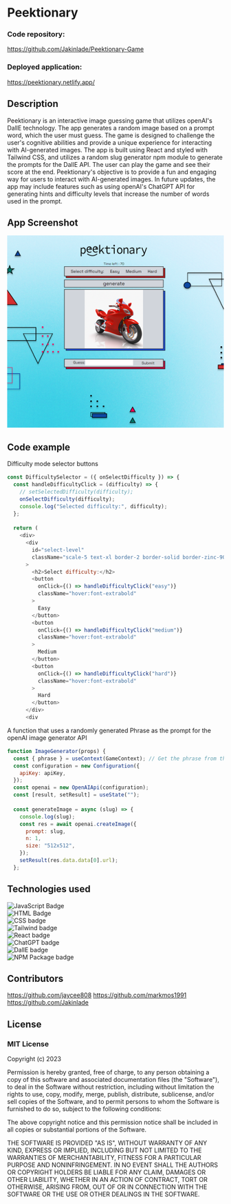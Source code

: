 # Peektionary

### Code repository:

https://github.com/Jakinlade/Peektionary-Game

### Deployed application:

https://peektionary.netlify.app/

## Description

Peektionary is an interactive image guessing game that utilizes openAI's DallE technology. The app generates a random image based on a prompt word, which the user must guess. The game is designed to challenge the user's cognitive abilities and provide a unique experience for interacting with AI-generated images. The app is built using React and styled with Tailwind CSS, and utilizes a random slug generator npm module to generate the prompts for the DallE API. The user can play the game and see their score at the end. Peektionary's objective is to provide a fun and engaging way for users to interact with AI-generated images. In future updates, the app may include features such as using openAI's ChatGPT API for generating hints and difficulty levels that increase the number of words used in the prompt.

## App Screenshot

![screenshot of website](./src/images/Peektionary.png)

## Code example

Difficulty mode selector buttons

```js
const DifficultySelector = ({ onSelectDifficulty }) => {
  const handleDifficultyClick = (difficulty) => {
    // setSelectedDifficulty(difficulty);
    onSelectDifficulty(difficulty);
    console.log("Selected difficulty:", difficulty);
  };

  return (
    <div>
      <div
        id="select-level"
        className="scale-5 text-xl border-2 border-solid border-zinc-900 flex justify-evenly bg-gray-300"
      >
        <h2>Select difficulty:</h2>
        <button
          onClick={() => handleDifficultyClick("easy")}
          className="hover:font-extrabold"
        >
          Easy
        </button>
        <button
          onClick={() => handleDifficultyClick("medium")}
          className="hover:font-extrabold"
        >
          Medium
        </button>
        <button
          onClick={() => handleDifficultyClick("hard")}
          className="hover:font-extrabold"
        >
          Hard
        </button>
      </div>
      <div
```

A function that uses a randomly generated Phrase as the prompt for the openAI image generator API

```js
function ImageGenerator(props) {
  const { phrase } = useContext(GameContext); // Get the phrase from the GameContext
  const configuration = new Configuration({
    apiKey: apiKey,
  });
  const openai = new OpenAIApi(configuration);
  const [result, setResult] = useState("");

  const generateImage = async (slug) => {
    console.log(slug);
    const res = await openai.createImage({
      prompt: slug,
      n: 1,
      size: "512x512",
    });
    setResult(res.data.data[0].url);
  };
```

## Technologies used

![JavaScript Badge](https://img.shields.io/badge/Language-JavaScript-yellow)
<br>
![HTML Badge](https://img.shields.io/badge/Language-HTML-red)
<br>
![CSS badge](https://img.shields.io/badge/Language-CSS-blue)
<br>
![Tailwind badge](https://img.shields.io/badge/Framework-Tailwind-purple)
<br>
![React badge](https://img.shields.io/badge/Library-React-blue)
<br>
![ChatGPT badge](https://img.shields.io/badge/API-ChatGPT-brightgreen)
<br>
![DallE badge](https://img.shields.io/badge/API-DallE-purple)
<br>
![NPM Package badge](https://img.shields.io/badge/NPM%20Package-Random%20Slug%20Generator-orange)

## Contributors

https://github.com/jaycee808
https://github.com/markmos1991
https://github.com/Jakinlade

## License

### MIT License

Copyright (c) 2023

Permission is hereby granted, free of charge, to any person obtaining a copy
of this software and associated documentation files (the "Software"), to deal
in the Software without restriction, including without limitation the rights
to use, copy, modify, merge, publish, distribute, sublicense, and/or sell
copies of the Software, and to permit persons to whom the Software is
furnished to do so, subject to the following conditions:

The above copyright notice and this permission notice shall be included in all
copies or substantial portions of the Software.

THE SOFTWARE IS PROVIDED "AS IS", WITHOUT WARRANTY OF ANY KIND, EXPRESS OR
IMPLIED, INCLUDING BUT NOT LIMITED TO THE WARRANTIES OF MERCHANTABILITY,
FITNESS FOR A PARTICULAR PURPOSE AND NONINFRINGEMENT. IN NO EVENT SHALL THE
AUTHORS OR COPYRIGHT HOLDERS BE LIABLE FOR ANY CLAIM, DAMAGES OR OTHER
LIABILITY, WHETHER IN AN ACTION OF CONTRACT, TORT OR OTHERWISE, ARISING FROM,
OUT OF OR IN CONNECTION WITH THE SOFTWARE OR THE USE OR OTHER DEALINGS IN THE
SOFTWARE.
